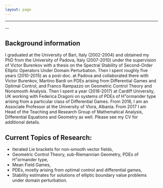 ```yaml
---
layout: page
---
```


---
--

## Background information

I graduated at the University of Bari, Italy (2002-2004) and obtained my PhD from the University of Padova, Italy (2007-2010) under the supervision of Victor Burenkov with a thesis on the Spectral Stability of Second-Order Elliptic Operators Under Domain Perturbation. Then I spent roughly five years (2010-2015) as a post-doc. at Padova and collaborated there with Victor Burenkov, Martino Bardi on PDEs arising from Differential Games and Optimal Control, and Franco Rampazzo on Geometric Control Theory and Nonsmooth Analysis. Then I spent a year (2016-2017) at Cardiff University, UK working with Federica Dragoni on systems of PDEs of H\"ormander type arising from a particular class of Differential Games. From 2016, I am an Associate Professor at the University of Vlora, Albania. From 2017 I am Head of the Teaching and Research Group of Mathematical Analysis, Differential Equations and Geometry as well. Please see my CV for additional details.  


## Current Topics of Research:

- Iterated Lie brackets for non-smooth vector fields,
- Geometric Control Theory, sub-Riemannian Geometry, PDEs of H\"ormander type,
- Mean Field Games,
- PDEs, mostly arising from optimal control and differential games,
- Stability estimates for solutions of elliptic boundary value problems under domain perturbation.
		
